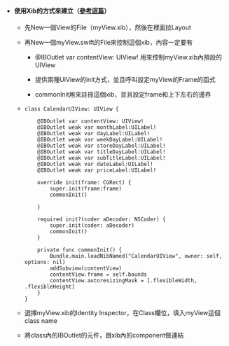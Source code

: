* #### 使用Xib的方式來建立（[參考這篇](https://medium.com/@brianclouser/swift-3-creating-a-custom-view-from-a-xib-ecdfe5b3a960)）

  * 先New一個View的File（myView.xib），然後在裡面拉Layout

  * 再New一個myView.swift的File來控制這個xib，內容一定要有

    * @IBOutlet var contentView: UIView! 用來控制myView.xib內預設的UIView

    * 提供兩種UIView的init方式，並且呼叫設定myView的Frame的函式

    * commonInit用來註冊這個xib，並且設定frame和上下左右的邊界

  * ```
    class CalendarUIView: UIView {

        @IBOutlet var contentView: UIView!
        @IBOutlet weak var monthLabel:UILabel!
        @IBOutlet weak var dayLabel:UILabel!
        @IBOutlet weak var weekDayLabel:UILabel!
        @IBOutlet weak var storeDayLabel:UILabel!
        @IBOutlet weak var titleDayLabel:UILabel!
        @IBOutlet weak var subTitleLabel:UILabel!
        @IBOutlet weak var dateLabel:UILabel!
        @IBOutlet weak var priceLabel:UILabel!
    
        override init(frame: CGRect) {
            super.init(frame:frame)
            commonInit()
        
        }
    
        required init?(coder aDecoder: NSCoder) {
            super.init(coder: aDecoder)
            commonInit()
        }
    
        private func commonInit() {
            Bundle.main.loadNibNamed("CalendarUIView", owner: self, options: nil)
            addSubview(contentView)
            contentView.frame = self.bounds
            contentView.autoresizingMask = [.flexibleWidth, .flexibleHeight]
        }
    }
    ```
  * 選擇myView.xib的Identity Inspector，在Class欄位，填入myView這個class name

  * 將class內的IBOutlet的元件，跟xib內的component做連結



